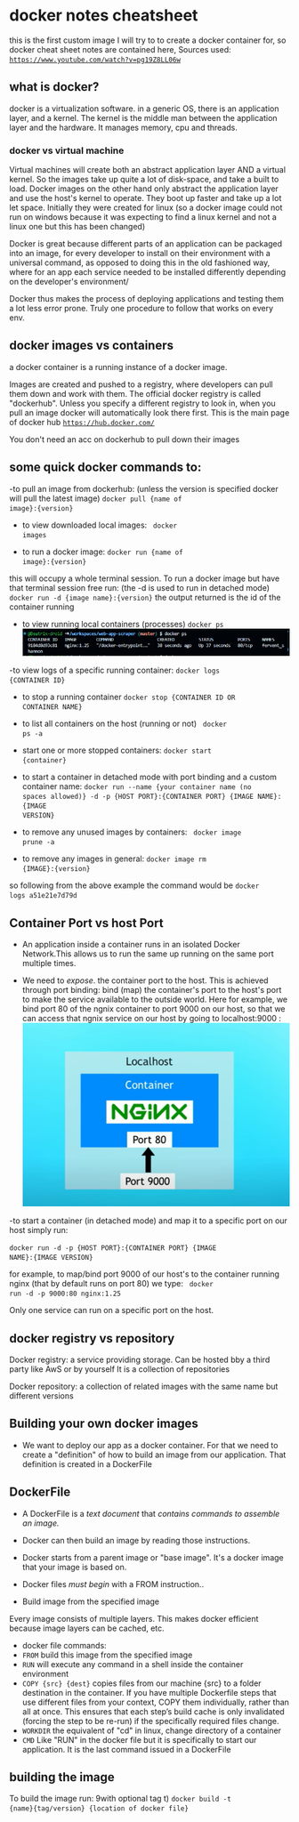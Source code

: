 # docker notes cheatsheet
this is the first custom image I will try to to create a docker container for, so docker cheat sheet notes are contained here, Sources used:
<code>https://www.youtube.com/watch?v=pg19Z8LL06w</code>

## what is docker?
docker is a virtualization software.
in a generic OS, there is an application layer, and a kernel.  The kernel is the middle man between the application layer and the hardware. It manages memory, cpu and threads.

### docker vs virtual machine
Virtual machines will create both an abstract application layer AND a virtual kernel. So the images take up quite a lot of disk-space, and take a built to load.
Docker images on the other hand only abstract the application layer and use the host's kernel to operate. They boot up faster and take up a lot let space.
Initially they were created for linux (so a docker image could not run on windows because it was expecting to find a linux kernel and not a linux one but this has been changed)

Docker is great because different parts of an application can be packaged into an image, for every developer to install on their environment with a universal command, as opposed to doing this in the old fashioned way, where for an app each service needed to be installed differently depending on the developer's environment/

Docker thus makes the process of deploying applications and testing them a lot less error prone. Truly one procedure to follow that works on every env.

## docker images vs containers
a docker container is a running instance of a docker image.

Images are created and pushed to a registry, where developers can pull them down and work with them. The official docker registry is called "dockerhub". Unless you specify a different registry to look in, when you pull an image docker will automatically look there first. This is the main page of docker hub
<code>https://hub.docker.com/</code>

You don't need an acc on dockerhub to pull down their images

## some quick docker commands to:
-to pull an image from dockerhub: (unless the version is specified docker will pull the latest image)
 <code>docker pull {name of image}:{version}</code>

- to view downloaded local images:
<code> docker images</code>

 - to run a docker image:
 <code>docker run {name of image}:{version}</code>

 this will occupy a whole terminal session. To run a  docker image but have that terminal session free run: (the -d is used to run in detached mode)
<code>docker run -d {image name}:{version}</code>
the output returned is the id of the container running

- to view running local containers (processes)
<code>docker ps</code>
![image info](docker.png)

-to view logs of a specific running container:
<code>docker logs {CONTAINER ID}</code>

- to stop a running container
<code>docker stop {CONTAINER ID OR CONTAINER NAME}</code>

- to list all containers on the host (running or not)
<code> docker ps -a</code>

- start one or more stopped containers:
<code>docker start {container}</code>

- to start a container in detached mode with port binding and a custom container name:
<code>docker run --name {your container name (no spaces allowed)} -d -p {HOST PORT}:{CONTAINER PORT} {IMAGE NAME}:{IMAGE VERSION}</code>

- to remove any unused images by containers:
<code> docker image prune -a</code>

- to remove any images in general:
<code>docker image rm {IMAGE}:{version}</code>

so following from the above example the command would be <code>docker logs a51e21e7d79d</code>

## Container Port vs host Port
- An application inside a container runs in an isolated Docker Network.This allows us to run the same up running on the same port multiple times.

- We need to <em>expose</em>. the container port to the host.  This is achieved through port binding: bind (map) the container's port to the host's port to make the service available to the outside world. Here for example, we bind port 80 of the ngnix container to port 9000 on our host, so that we can access that ngnix service on our host by going to localhost:9000  :
![image info](port_binding.png)

-to start a container (in detached mode) and map it to a specific port on our host simply run:

<code>docker run -d -p {HOST PORT}:{CONTAINER PORT} {IMAGE NAME}:{IMAGE VERSION}</code>

for example, to map/bind port 9000 of our host's to the container running nginx (that by default runs on port 80) we type:
<code> docker run -d -p 9000:80  nginx:1.25</code>

Only one service can run on a specific port on the host.

## docker registry vs repository
Docker registry: a service providing storage. Can be hosted bby a third party like AwS or by yourself
It is a collection of repositories

Docker repository: a collection of related images with the same name but different versions

## Building your own docker images
- We want to deploy our app as a docker container. For that we need to create a "definition" of how to build an image from our application. That definition is created in a DockerFile

## DockerFile
- A DockerFile is a <em>text document</em> that <em>contains commands to assemble an image.</em>
- Docker can then build an image by reading those instructions.

- Docker starts from a parent image or "base image". It's a docker image that your image is based on.
- Docker files <em>must begin</em> with a FROM instruction..
- Build image from the specified image

Every image consists of multiple layers. This makes docker efficient because image layers can be cached, etc.

- docker file commands:
- <code>FROM</code> build this image from the specified image
- <code>RUN</code> will execute any command in a shell inside the container environment
- <code>COPY {src} {dest}</code> copies files from our machine {src} to a folder destination in the container. If you have multiple Dockerfile steps that use different files from your context, COPY them individually, rather than all at once. This ensures that each step’s build cache is only invalidated (forcing the step to be re-run) if the specifically required files change.
- <code>WORKDIR</code> the equivalent of "cd" in linux, change directory of a container
- <code>CMD</code> Like "RUN" in the docker file but it is specifically to start our application. It is the last command issued in a DockerFile

## building the image
To build the image run: 9with optional tag t)
<code>docker build -t {name}{tag/version}  {location of docker file} </code>
